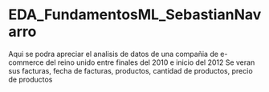 # EDA_FundamentosML_SebastianNavarro

Aqui se podra apreciar el analisis de datos de una compañia de e-commerce del reino unido entre finales del 2010 e inicio del 2012 
Se veran sus facturas, fecha de facturas, productos, cantidad de productos, precio de productos
